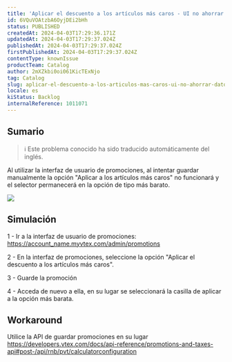 ```yaml
---
title: 'Aplicar el descuento a los artículos más caros - UI no ahorrar datos.'
id: 6VQuVOAtzbA6OyjDEi2bHh
status: PUBLISHED
createdAt: 2024-04-03T17:29:36.171Z
updatedAt: 2024-04-03T17:29:37.024Z
publishedAt: 2024-04-03T17:29:37.024Z
firstPublishedAt: 2024-04-03T17:29:37.024Z
contentType: knownIssue
productTeam: Catalog
author: 2mXZkbi0oi061KicTExNjo
tag: Catalog
slug: aplicar-el-descuento-a-los-articulos-mas-caros-ui-no-ahorrar-datos
locale: es
kiStatus: Backlog
internalReference: 1011071
---
```


## Sumario

>ℹ️ Este problema conocido ha sido traducido automáticamente del inglés.


Al utilizar la interfaz de usuario de promociones, al intentar guardar manualmente la opción "Aplicar a los artículos más caros" no funcionará y el selector permanecerá en la opción de tipo más barato.

 ![](https://vtexhelp.zendesk.com/attachments/token/ofDGJuHHbNRwvbYDMOSSCznvB/?name=image.png)


##

## Simulación


1 - Ir a la interfaz de usuario de promociones: https://account_name.myvtex.com/admin/promotions

2 - En la interfaz de promociones, seleccione la opción "Aplicar el descuento a los artículos más caros".

3 - Guarde la promoción

4 - Acceda de nuevo a ella, en su lugar se seleccionará la casilla de aplicar a la opción más barata.



## Workaround


Utilice la API de guardar promociones en su lugar https://developers.vtex.com/docs/api-reference/promotions-and-taxes-api#post-/api/rnb/pvt/calculatorconfiguration





